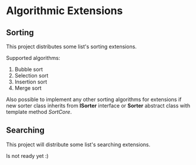 # Algorithmic Extensions

## Sorting

This project distributes some list's sorting extensions.

Supported algorithms:
1. Bubble sort
1. Selection sort
1. Insertion sort
1. Merge sort

Also possible to implement any other sorting algorithms for extensions 
if new sorter class inherits from **ISorter** interface or **Sorter** abstract class with template method _SortCore_.

## Searching

 This project will distribute some list's searching extensions.
 
 Is not ready yet :)